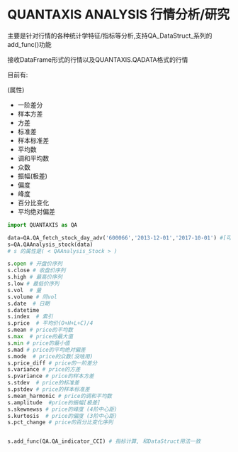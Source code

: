 # QUANTAXIS ANALYSIS 行情分析/研究



主要是针对行情的各种统计学特征/指标等分析,支持QA_DataStruct_系列的add_func()功能

接收DataFrame形式的行情以及QUANTAXIS.QADATA格式的行情

目前有:


(属性)

- 一阶差分
- 样本方差
- 方差
- 标准差
- 样本标准差
- 平均数
- 调和平均数
- 众数
- 振幅(极差)
- 偏度
- 峰度
- 百分比变化
- 平均绝对偏差 

```python
import QUANTAXIS as QA

data=QA.QA_fetch_stock_day_adv('600066','2013-12-01','2017-10-01') #[可选to_qfq(),to_hfq()]
s=QA.QAAnalysis_stock(data)
# s 的属性是( < QAAnalysis_Stock > )

s.open # 开盘价序列
s.close # 收盘价序列
s.high # 最高价序列
s.low # 最低价序列
s.vol  # 量
s.volume # 同vol
s.date  # 日期
s.datetime
s.index  # 索引
s.price  # 平均价(O+H+L+C)/4
s.mean # price的平均数
s.max  # price的最大值
s.min # price的最小值
s.mad # price的平均绝对偏差
s.mode  # price的众数(没啥用)
s.price_diff # price的一阶差分
s.variance # price的方差
s.pvariance # price的样本方差
s.stdev  # price的标准差
s.pstdev # price的样本标准差
s.mean_harmonic # price的调和平均数
s.amplitude  #price的振幅[极差]
s.skewnewss # price的峰度 (4阶中心距)
s.kurtosis  # price的偏度 (3阶中心距)
s.pct_change # price的百分比变化序列


s.add_func(QA.QA_indicator_CCI) # 指标计算, 和DataStruct用法一致

```
